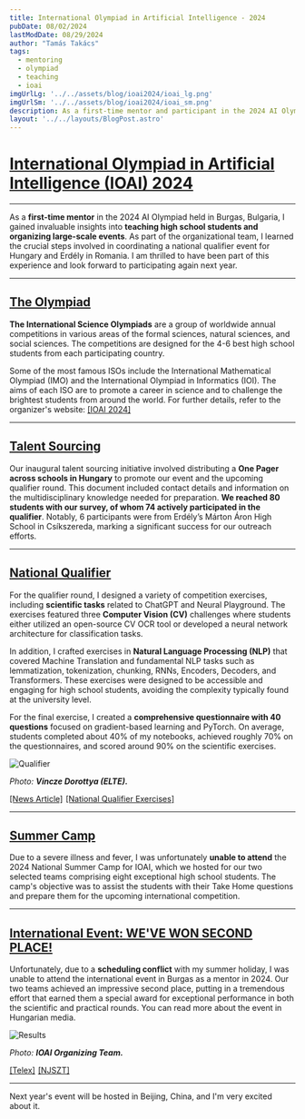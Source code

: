 ```yaml
---
title: International Olympiad in Artificial Intelligence - 2024
pubDate: 08/02/2024
lastModDate: 08/29/2024
author: "Tamás Takács"
tags:
  - mentoring
  - olympiad
  - teaching
  - ioai
imgUrlLg: '../../assets/blog/ioai2024/ioai_lg.png'
imgUrlSm: '../../assets/blog/ioai2024/ioai_sm.png'
description: As a first-time mentor and participant in the 2024 AI Olympiad held in Burgas, Bulgaria, I gained invaluable insights into teaching high school students and organizing large-scale events. As part of the organizational team, I learned the crucial steps involved in coordinating a national qualifier event for Hungary and Erdély in Romania. I am thrilled to have been part of this experience and look forward to participating again next year.                                                                  
layout: '../../layouts/BlogPost.astro'
---
```


# <u>International Olympiad in Artificial Intelligence (IOAI) 2024</u>

<hr class="border-1 border-t border-tcotta dark:border-dark-tcotta my-0" />

As a **first-time mentor** in the 2024 AI Olympiad held in Burgas, Bulgaria, I gained invaluable insights into **teaching high school students and organizing large-scale events**. As part of the organizational team, I learned the crucial steps involved in coordinating a national qualifier event for Hungary and Erdély in Romania. I am thrilled to have been part of this experience and look forward to participating again next year.

<hr class="border-1 border-t border-tcotta dark:border-dark-tcotta my-0" />

## <u>The Olympiad</u>

**The International Science Olympiads** are a group of worldwide annual competitions in various areas of the formal sciences, natural sciences, and social sciences. The competitions are designed for the 4-6 best high school students from each participating country.

Some of the most famous ISOs include the International Mathematical Olympiad (IMO) and the International Olympiad in Informatics (IOI). The aims of each ISO are to promote a career in science and to challenge the brightest students from around the world. For further details, refer to the organizer's website: [<span class="font-extrabold text-tcotta dark:text-dark-tcotta">[IOAI 2024]</span>](https://ioai-official.org/what-is-ioai/)

<hr class="border-1 border-t border-tcotta dark:border-dark-tcotta my-0" />

## <u>Talent Sourcing</u>

Our inaugural talent sourcing initiative involved distributing a **One Pager across schools in Hungary** to promote our event and the upcoming qualifier round. This document included contact details and information on the multidisciplinary knowledge needed for preparation. **We reached 80 students with our survey, of whom 74 actively participated in the qualifier**. Notably, 6 participants were from Erdély’s Márton Áron High School in Csíkszereda, marking a significant success for our outreach efforts.

<hr class="border-1 border-t border-tcotta dark:border-dark-tcotta my-0" />

## <u>National Qualifier</u>

For the qualifier round, I designed a variety of competition exercises, including **scientific tasks** related to ChatGPT and Neural Playground. The exercises featured three **Computer Vision (CV)** challenges where students either utilized an open-source CV OCR tool or developed a neural network architecture for classification tasks.

In addition, I crafted exercises in **Natural Language Processing (NLP)** that covered Machine Translation and fundamental NLP tasks such as lemmatization, tokenization, chunking, RNNs, Encoders, Decoders, and Transformers. These exercises were designed to be accessible and engaging for high school students, avoiding the complexity typically found at the university level.

For the final exercise, I created a **comprehensive questionnaire with 40 questions** focused on gradient-based learning and PyTorch. On average, students completed about 40% of my notebooks, achieved roughly 70% on the questionnaires, and scored around 90% on the scientific exercises.

<div class="flex justify-center">
  <Image loading="lazy" src="quali.jpg" alt="Qualifier" />
</div>

*Photo: **Vincze Dorottya (ELTE).***

[<span class="font-extrabold text-tcotta dark:text-dark-tcotta">[News Article]</span>](https://njszt.hu/hu/news/2024-06-12/nyilvanosak-nemzetkozi-mesterseges-intelligencia-diakolimpia-ioai-valogatojanak)<span style="margin-right: 5px;"></span>[<span class="font-extrabold text-tcotta dark:text-dark-tcotta">[National Qualifier Exercises]</span>](https://drive.google.com/drive/folders/1Kppc-FbmO35yqUTrkS4_v1GOXb_GLcA3?usp=sharing)

<hr class="border-1 border-t border-tcotta dark:border-dark-tcotta my-0" />

## <u>Summer Camp</u>

Due to a severe illness and fever, I was unfortunately **unable to attend** the 2024 National Summer Camp for IOAI, which we hosted for our two selected teams comprising eight exceptional high school students. The camp's objective was to assist the students with their Take Home questions and prepare them for the upcoming international competition.

<hr class="border-1 border-t border-tcotta dark:border-dark-tcotta my-0" />

## <u>International Event: <span class="font-extrabold text-tcotta dark:text-dark-tcotta">WE'VE WON SECOND PLACE!</span></u>

Unfortunately, due to a  **scheduling conflict** with my summer holiday, I was unable to attend the international event in Burgas as a mentor in 2024. Our two teams achieved an impressive second place, putting in a tremendous effort that earned them a special award for exceptional performance in both the scientific and practical rounds. You can read more about the event in Hungarian media.

<div class="flex justify-center">
  <Image loading="lazy" src="results.jpg" alt="Results" />
</div>

*Photo: **IOAI Organizing Team.***

[<span class="font-extrabold text-tcotta dark:text-dark-tcotta">[Telex]</span>](https://telex.hu/techtud/2024/08/15/diakolimpia-mesterseges-intelligencia-ezusterem-bronzerem-bulgaria)<span style="margin-right: 5px;"></span>[<span class="font-extrabold text-tcotta dark:text-dark-tcotta">[NJSZT]</span>](https://njszt.hu/hu/news/2024-08-15/osszetett-harmadik-helyezes-az-elso-nemzetkozi-mesterseges-intelligencia)

<hr class="border-1 border-t border-tcotta dark:border-dark-tcotta my-0" />

Next year's event will be hosted in Beijing, China, and I'm very excited about it.